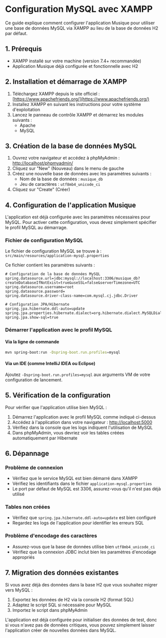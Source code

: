 # Configuration MySQL avec XAMPP

Ce guide explique comment configurer l'application Musique pour utiliser une base de données MySQL via XAMPP au lieu de la base de données H2 par défaut.

## 1. Prérequis

- XAMPP installé sur votre machine (version 7.4+ recommandée)
- Application Musique déjà configurée et fonctionnelle avec H2

## 2. Installation et démarrage de XAMPP

1. Téléchargez XAMPP depuis le site officiel : [https://www.apachefriends.org/](https://www.apachefriends.org/)
2. Installez XAMPP en suivant les instructions pour votre système d'exploitation
3. Lancez le panneau de contrôle XAMPP et démarrez les modules suivants :
   - Apache
   - MySQL

## 3. Création de la base de données MySQL

1. Ouvrez votre navigateur et accédez à phpMyAdmin : [http://localhost/phpmyadmin/](http://localhost/phpmyadmin/)
2. Cliquez sur "New" (Nouveau) dans le menu de gauche
3. Créez une nouvelle base de données avec les paramètres suivants :
   - Nom de la base de données : `musique_db`
   - Jeu de caractères : `utf8mb4_unicode_ci`
4. Cliquez sur "Create" (Créer)

## 4. Configuration de l'application Musique

L'application est déjà configurée avec les paramètres nécessaires pour MySQL. Pour activer cette configuration, vous devez simplement spécifier le profil MySQL au démarrage.

### Fichier de configuration MySQL
Le fichier de configuration MySQL se trouve à : `src/main/resources/application-mysql.properties`

Ce fichier contient les paramètres suivants :
```properties
# Configuration de la base de données MySQL
spring.datasource.url=jdbc:mysql://localhost:3306/musique_db?createDatabaseIfNotExist=true&useSSL=false&serverTimezone=UTC
spring.datasource.username=root
spring.datasource.password=
spring.datasource.driver-class-name=com.mysql.cj.jdbc.Driver

# Configuration JPA/Hibernate
spring.jpa.hibernate.ddl-auto=update
spring.jpa.properties.hibernate.dialect=org.hibernate.dialect.MySQLDialect
spring.jpa.show-sql=true
```

### Démarrer l'application avec le profil MySQL

#### Via la ligne de commande
```bash
mvn spring-boot:run -Dspring-boot.run.profiles=mysql
```

#### Via un IDE (comme IntelliJ IDEA ou Eclipse)
Ajoutez `-Dspring-boot.run.profiles=mysql` aux arguments VM de votre configuration de lancement.

## 5. Vérification de la configuration

Pour vérifier que l'application utilise bien MySQL :

1. Démarrez l'application avec le profil MySQL comme indiqué ci-dessus
2. Accédez à l'application dans votre navigateur : [http://localhost:5000](http://localhost:5000)
3. Vérifiez dans la console que les logs indiquent l'utilisation de MySQL
4. Dans phpMyAdmin, vous devriez voir les tables créées automatiquement par Hibernate

## 6. Dépannage

### Problème de connexion
- Vérifiez que le service MySQL est bien démarré dans XAMPP
- Vérifiez les identifiants dans le fichier `application-mysql.properties`
- Le port par défaut de MySQL est 3306, assurez-vous qu'il n'est pas déjà utilisé

### Tables non créées
- Vérifiez que `spring.jpa.hibernate.ddl-auto=update` est bien configuré
- Regardez les logs de l'application pour identifier les erreurs SQL

### Problème d'encodage des caractères
- Assurez-vous que la base de données utilise bien `utf8mb4_unicode_ci`
- Vérifiez que la connexion JDBC inclut bien les paramètres d'encodage appropriés

## 7. Migration des données existantes

Si vous avez déjà des données dans la base H2 que vous souhaitez migrer vers MySQL :

1. Exportez les données de H2 via la console H2 (format SQL)
2. Adaptez le script SQL si nécessaire pour MySQL
3. Importez le script dans phpMyAdmin

L'application est déjà configurée pour initialiser des données de test, donc si vous n'avez pas de données critiques, vous pouvez simplement laisser l'application créer de nouvelles données dans MySQL.
